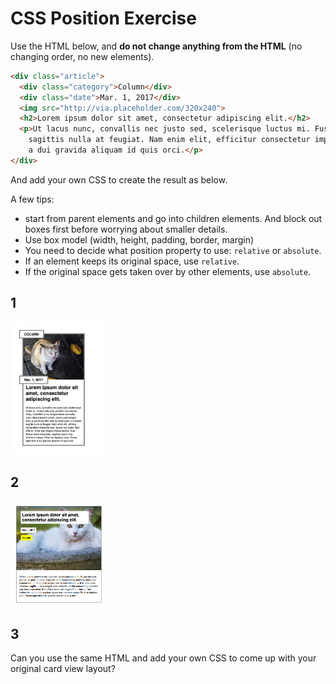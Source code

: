 # CSS Position Exercise

Use the HTML below, and **do not change anything from the HTML** (no changing order, no new elements).

```html
<div class="article">
  <div class="category">Column</div>
  <div class="date">Mar. 1, 2017</div>
  <img src="http://via.placeholder.com/320x240">
  <h2>Lorem ipsum dolor sit amet, consectetur adipiscing elit.</h2>
  <p>Ut lacus nunc, convallis nec justo sed, scelerisque luctus mi. Fusce odio erat, porttitor vel pulvinar vitae, imperdiet ut mi. Suspendisse convallis, nunc vitae placerat rutrum, lorem justo tempor erat, et euismod nibh velit sit amet justo. Ut ornare
    sagittis nulla at feugiat. Nam enim elit, efficitur consectetur imperdiet sed, iaculis non dolor. Sed efficitur tortor sed magna finibus lacinia. Duis finibus dolor venenatis, dapibus ipsum nec, interdum neque. Proin ac dapibus urna. Donec eget odio
    a dui gravida aliquam id quis orci.</p>
</div>
```


And add your own CSS to create the result as below.

A few tips:
- start from parent elements and go into children elements. And block out boxes first before worrying about smaller details.
- Use box model (width, height, padding, border, margin)
- You need to decide what position property to use: `relative` or `absolute`.
- If an element keeps its original space, use `relative`.
- If the original space gets taken over by other elements, use `absolute`.

## 1

<img src="./css-pos-ex-1.png" width="30%" /> 

## 2

<img src="./css-pos-ex-2.png" width="30%" /> 

## 3

Can you use the same HTML and add your own CSS to come up with your original card view layout?
